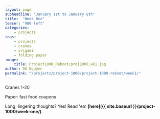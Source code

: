 ```yaml
---
layout: page
subheadline: "January 1st to January 8th"
title:  "Week One"
teaser: "980 left"
categories:
    - projects
tags:
    - projects
    - cranes
    - origami
    - folding paper
image:
    title: Project1000_Reboot/proj1000_wk1.jpg
author: DK Nguyen
permalink: "/projects/project-1000/project-1000-reboot/week1/"
---
```

Cranes 1-20

Paper: fast food coupons

Long, lingering thoughts? Yes! Read 'em **[here]({{ site.baseurl }}/project-1000/week-one/)**.
